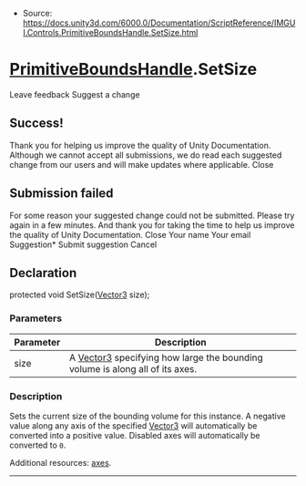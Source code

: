 * Source: https://docs.unity3d.com/6000.0/Documentation/ScriptReference/IMGUI.Controls.PrimitiveBoundsHandle.SetSize.html

#  [PrimitiveBoundsHandle](https://docs.unity3d.com/6000.0/Documentation/ScriptReference/IMGUI.Controls.PrimitiveBoundsHandle.html).SetSize
Leave feedback
Suggest a change
## Success!
Thank you for helping us improve the quality of Unity Documentation. Although we cannot accept all submissions, we do read each suggested change from our users and will make updates where applicable.
Close
## Submission failed
For some reason your suggested change could not be submitted. Please <a>try again</a> in a few minutes. And thank you for taking the time to help us improve the quality of Unity Documentation.
Close
Your name Your email Suggestion* Submit suggestion
Cancel
## Declaration
protected void SetSize([Vector3](https://docs.unity3d.com/6000.0/Documentation/ScriptReference/Vector3.html) size); 
### Parameters
Parameter | Description  
---|---  
size | A [Vector3](https://docs.unity3d.com/6000.0/Documentation/ScriptReference/Vector3.html) specifying how large the bounding volume is along all of its axes.  
### Description
Sets the current size of the bounding volume for this instance.
A negative value along any axis of the specified [Vector3](https://docs.unity3d.com/6000.0/Documentation/ScriptReference/Vector3.html) will automatically be converted into a positive value. Disabled axes will automatically be converted to `0`.  
  
Additional resources: [axes](https://docs.unity3d.com/6000.0/Documentation/ScriptReference/IMGUI.Controls.PrimitiveBoundsHandle-axes.html).
* * *
